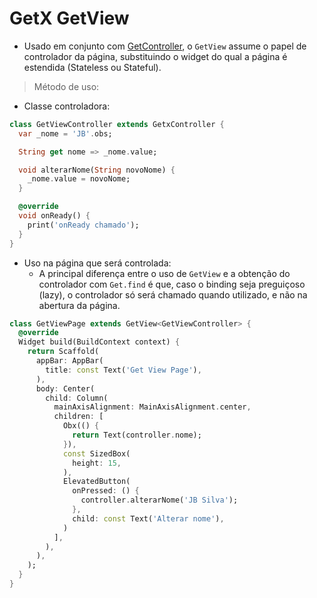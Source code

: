 # GetX GetView
- Usado em conjunto com [GetController](../GerenciamentoDeEstado/getx_controller.md), o ```GetView``` assume o papel de controlador da página, substituindo o widget do qual a página é estendida (Stateless ou Stateful).
> Método de uso:
- Classe controladora:
```dart
class GetViewController extends GetxController {
  var _nome = 'JB'.obs;

  String get nome => _nome.value;

  void alterarNome(String novoNome) {
    _nome.value = novoNome;
  }

  @override
  void onReady() {
    print('onReady chamado');
  }
}
```
- Uso na página que será controlada:
  - A principal diferença entre o uso de ```GetView``` e a obtenção do controlador com ```Get.find``` é que, caso o binding seja preguiçoso (lazy), o controlador só será chamado quando utilizado, e não na abertura da página.
```dart
class GetViewPage extends GetView<GetViewController> {
  @override
  Widget build(BuildContext context) {
    return Scaffold(
      appBar: AppBar(
        title: const Text('Get View Page'),
      ),
      body: Center(
        child: Column(
          mainAxisAlignment: MainAxisAlignment.center,
          children: [
            Obx(() { 
              return Text(controller.nome);
            }),
            const SizedBox(
              height: 15,
            ),
            ElevatedButton(
              onPressed: () {
                controller.alterarNome('JB Silva');
              },
              child: const Text('Alterar nome'),
            )
          ],
        ),
      ),
    );
  }
}
```
